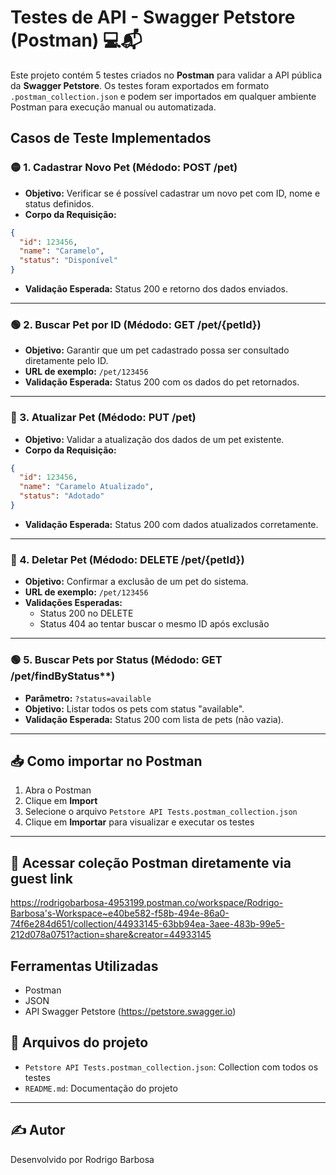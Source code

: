 
# Testes de API - Swagger Petstore (Postman) 💻📬

Este projeto contém 5 testes criados no **Postman** para validar a API pública da **Swagger Petstore**. Os testes foram exportados em formato `.postman_collection.json` e podem ser importados em qualquer ambiente Postman para execução manual ou automatizada.

## Casos de Teste Implementados 

### 🟡 1. Cadastrar Novo Pet (Médodo: **POST** /pet)
- **Objetivo:** Verificar se é possível cadastrar um novo pet com ID, nome e status definidos.
- **Corpo da Requisição:**
```json
{
  "id": 123456,
  "name": "Caramelo",
  "status": "Disponível"
}
```
- **Validação Esperada:** Status 200 e retorno dos dados enviados.

---

### 🟢 2. Buscar Pet por ID (Médodo: **GET** /pet/{petId})
- **Objetivo:** Garantir que um pet cadastrado possa ser consultado diretamente pelo ID.
- **URL de exemplo:** `/pet/123456`
- **Validação Esperada:** Status 200 com os dados do pet retornados.

---

### 🔵 3. Atualizar Pet (Médodo: **PUT** /pet)
- **Objetivo:** Validar a atualização dos dados de um pet existente.
- **Corpo da Requisição:**
```json
{
  "id": 123456,
  "name": "Caramelo Atualizado",
  "status": "Adotado"
}
```
- **Validação Esperada:** Status 200 com dados atualizados corretamente.

---

### 🔴 4. Deletar Pet (Médodo: **DELETE** /pet/{petId})
- **Objetivo:** Confirmar a exclusão de um pet do sistema.
- **URL de exemplo:** `/pet/123456`
- **Validações Esperadas:**
  - Status 200 no DELETE
  - Status 404 ao tentar buscar o mesmo ID após exclusão

---

### 🟢 5. Buscar Pets por Status (Médodo: **GET** /pet/findByStatus**)
- **Parâmetro:** `?status=available`
- **Objetivo:** Listar todos os pets com status "available".
- **Validação Esperada:** Status 200 com lista de pets (não vazia).

---

## 📥 Como importar no Postman 

1. Abra o Postman
2. Clique em **Import**
3. Selecione o arquivo `Petstore API Tests.postman_collection.json`
4. Clique em **Importar** para visualizar e executar os testes

---

## 🔗 Acessar coleção Postman diretamente via guest link 

https://rodrigobarbosa-4953199.postman.co/workspace/Rodrigo-Barbosa's-Workspace~e40be582-f58b-494e-86a0-74f6e284d651/collection/44933145-63bb94ea-3aee-483b-99e5-212d078a0751?action=share&creator=44933145

## Ferramentas Utilizadas
- Postman
- JSON
- API Swagger Petstore (https://petstore.swagger.io)

## 📁 Arquivos do projeto
- `Petstore API Tests.postman_collection.json`: Collection com todos os testes
- `README.md`: Documentação do projeto

---

## ✍️ Autor
Desenvolvido por Rodrigo Barbosa
